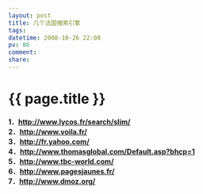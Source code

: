 ```yaml
---
layout: post
title: 几个法国搜索引擎
tags: 
datetime: 2008-10-26 22:08
pv: 86
comment: 
share: 
---
```


{{ page.title }}
================

 <p><strong>1．</strong><a target="_blank" href="http://www.lycos.fr/search/slim/"><strong>http://www.lycos.fr/search/slim/</strong></a><strong><br />2．</strong><a target="_blank" href="http://www.voila.fr/"><strong>http://www.voila.fr/</strong></a><strong>&nbsp;&nbsp;</strong><strong><br />3．</strong><a target="_blank" href="http://fr.yahoo.com/"><strong>http://fr.yahoo.com/</strong></a><strong><br />4．</strong><a target="_blank" href="http://www.thomasglobal.com/Default.asp?bhcp=1"><strong>http://www.thomasglobal.com/Default.asp?bhcp=1</strong></a><strong><br />5．</strong><a target="_blank" href="http://www.tbc-world.com/"><strong>http://www.tbc-world.com/</strong></a><strong> </strong><strong><br />6．</strong><a target="_blank" href="http://www.pagesjaunes.fr/"><strong>http://www.pagesjaunes.fr/</strong></a><strong> </strong><strong><br />7．</strong><a target="_blank" href="http://www.dmoz.org/"><strong>http://www.dmoz.org/</strong></a><strong> </strong></p> 

